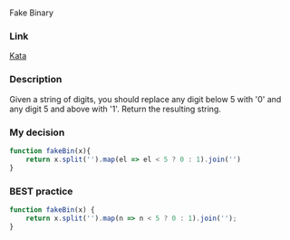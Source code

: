 # 
Fake Binary

### Link

[Kata](https://www.codewars.com/kata/57eae65a4321032ce000002d/train/javascript)

### Description

Given a string of digits, you should replace any digit below 5 with '0' and any digit 5 and above with '1'. Return the resulting string.



### My decision

```javascript
function fakeBin(x){
    return x.split('').map(el => el < 5 ? 0 : 1).join('')
}
```

### BEST practice

```javascript
function fakeBin(x) {
    return x.split('').map(n => n < 5 ? 0 : 1).join('');
}    
```
